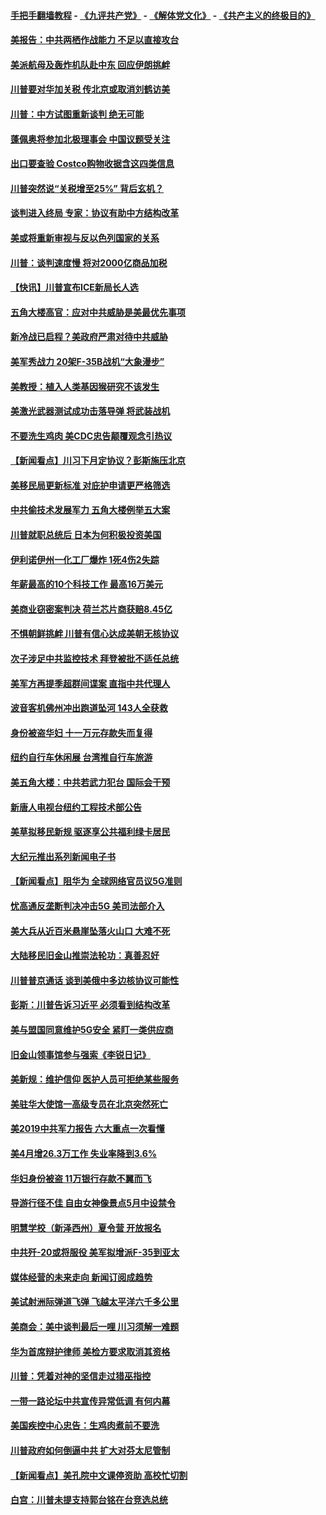 #### [手把手翻墙教程](https://github.com/gfw-breaker/guides/wiki) -  [《九评共产党》](https://github.com/gfw-breaker/9ping.md?t=05060937) - [《解体党文化》](https://github.com/gfw-breaker/jtdwh.md?t=05060937) - [《共产主义的终极目的》](https://github.com/gfw-breaker/gczydzjmd.md?t=05060937)

#### [美报告：中共两栖作战能力 不足以直接攻台](../pages/nsc412/n11236907.md?t=05060937) 

#### [美派航母及轰炸机队赴中东 回应伊朗挑衅](../pages/nsc412/n11236523.md?t=05060937) 

#### [川普要对华加关税 传北京或取消刘鹤访美](../pages/nsc412/n11236236.md?t=05060937) 

#### [川普：中方试图重新谈判 绝无可能](../pages/nsc412/n11236158.md?t=05060937) 

#### [蓬佩奥将参加北极理事会 中国议题受关注](../pages/nsc412/n11236096.md?t=05060937) 

#### [出口要查验 Costco购物收据含这四类信息](../pages/nsc412/n11229731.md?t=05060937) 

#### [川普突然说“关税增至25%” 背后玄机？](../pages/nsc412/n11236062.md?t=05060937) 

#### [谈判进入终局 专家：协议有助中方结构改革](../pages/nsc412/n11236020.md?t=05060937) 

#### [美或将重新审视与反以色列国家的关系](../pages/nsc412/n11235969.md?t=05060937) 

#### [川普：谈判速度慢 将对2000亿商品加税](../pages/nsc412/n11235906.md?t=05060937) 

#### [【快讯】川普宣布ICE新局长人选](../pages/nsc412/n11235805.md?t=05060937) 

#### [五角大楼高官：应对中共威胁是美最优先事项](../pages/nsc412/n11235691.md?t=05060937) 

#### [新冷战已启程？美政府严肃对待中共威胁](../pages/nsc412/n11234335.md?t=05060937) 

#### [美军秀战力 20架F-35B战机“大象漫步”](../pages/nsc412/n11235147.md?t=05060937) 

#### [美教授：植入人类基因猴研究不该发生](../pages/nsc412/n11234343.md?t=05060937) 

#### [美激光武器测试成功击落导弹 将武装战机](../pages/nsc412/n11230293.md?t=05060937) 

#### [不要洗生鸡肉 美CDC忠告颠覆观念引热议](../pages/nsc412/n11234468.md?t=05060937) 

#### [【新闻看点】川习下月定协议？彭斯施压北京](../pages/nsc412/n11234230.md?t=05060937) 

#### [美移民局更新标准 对庇护申请更严格筛选](../pages/nsc412/n11234375.md?t=05060937) 

#### [中共偷技术发展军力 五角大楼例举五大案](../pages/nsc412/n11232655.md?t=05060937) 

#### [川普就职总统后 日本为何积极投资美国](../pages/nsc412/n11234349.md?t=05060937) 

#### [伊利诺伊州一化工厂爆炸 1死4伤2失踪](../pages/nsc412/n11234258.md?t=05060937) 

#### [年薪最高的10个科技工作 最高16万美元](../pages/nsc412/n11234095.md?t=05060937) 

#### [美商业窃密案判决 荷兰芯片商获赔8.45亿](../pages/nsc412/n11234200.md?t=05060937) 

#### [不惧朝鲜挑衅 川普有信心达成美朝无核协议](../pages/nsc412/n11234132.md?t=05060937) 

#### [次子涉足中共监控技术 拜登被批不适任总统](../pages/nsc412/n11234026.md?t=05060937) 

#### [美军方再提季超群间谍案 直指中共代理人](../pages/nsc412/n11232649.md?t=05060937) 

#### [波音客机佛州冲出跑道坠河 143人全获救](../pages/nsc412/n11233474.md?t=05060937) 

#### [身份被盗华妇 十一万元存款失而复得](../pages/nsc412/n11233295.md?t=05060937) 

#### [纽约自行车休闲展 台湾推自行车旅游](../pages/nsc412/n11233287.md?t=05060937) 

#### [美五角大楼：中共若武力犯台 国际会干预](../pages/nsc412/n11232938.md?t=05060937) 

#### [新唐人电视台纽约工程技术部公告](../pages/nsc412/n11232743.md?t=05060937) 

#### [美草拟移民新规 驱逐享公共福利绿卡居民](../pages/nsc412/n11232810.md?t=05060937) 

#### [大纪元推出系列新闻电子书](../pages/nsc412/n11229739.md?t=05060937) 

#### [【新闻看点】阻华为 全球网络官员议5G准则](../pages/nsc412/n11232399.md?t=05060937) 

#### [忧高通反垄断判决冲击5G 美司法部介入](../pages/nsc412/n11232436.md?t=05060937) 

#### [美大兵从近百米悬崖坠落火山口 大难不死](../pages/nsc412/n11232514.md?t=05060937) 

#### [大陆移民旧金山推崇法轮功：真善忍好](../pages/nsc412/n11232059.md?t=05060937) 

#### [川普普京通话 谈到美俄中多边核协议可能性](../pages/nsc412/n11232521.md?t=05060937) 

#### [彭斯：川普告诉习近平 必须看到结构改革](../pages/nsc412/n11232538.md?t=05060937) 

#### [美与盟国同意维护5G安全 紧盯一类供应商](../pages/nsc412/n11232305.md?t=05060937) 

#### [旧金山领事馆参与强索《李锐日记》](../pages/nsc412/n11232274.md?t=05060937) 

#### [美新规：维护信仰 医护人员可拒绝某些服务](../pages/nsc412/n11231658.md?t=05060937) 

#### [美驻华大使馆一高级专员在北京突然死亡](../pages/nsc412/n11231991.md?t=05060937) 

#### [美2019中共军力报告 六大重点一次看懂](../pages/nsc412/n11231924.md?t=05060937) 

#### [美4月增26.3万工作 失业率降到3.6%](../pages/nsc412/n11231959.md?t=05060937) 

#### [华妇身份被盗  11万银行存款不翼而飞](../pages/nsc412/n11230871.md?t=05060937) 

#### [导游行径不佳 自由女神像景点5月中设禁令](../pages/nsc412/n11230865.md?t=05060937) 

#### [明慧学校（新泽西州）夏令营 开放报名](../pages/nsc412/n11230845.md?t=05060937) 

#### [中共歼-20或将服役 美军拟增派F-35到亚太](../pages/nsc412/n11231286.md?t=05060937) 

#### [媒体经营的未来走向 新闻订阅成趋势](../pages/nsc412/n11227859.md?t=05060937) 

#### [美试射洲际弹道飞弹 飞越太平洋六千多公里](../pages/nsc412/n11231012.md?t=05060937) 

#### [美商会：美中谈判最后一哩 川习须解一难题](../pages/nsc412/n11230581.md?t=05060937) 

#### [华为首席辩护律师 美检方要求取消其资格](../pages/nsc412/n11230262.md?t=05060937) 

#### [川普：凭着对神的坚信走过猎巫指控](../pages/nsc412/n11229955.md?t=05060937) 

#### [一带一路论坛中共宣传异常低调 有何内幕](../pages/nsc412/n11230156.md?t=05060937) 

#### [美国疾控中心忠告：生鸡肉煮前不要洗](../pages/nsc412/n11230127.md?t=05060937) 

#### [川普政府如何倒逼中共 扩大对芬太尼管制](../pages/nsc412/n11229858.md?t=05060937) 

#### [【新闻看点】美孔院中文课停资助 高校忙切割](../pages/nsc412/n11229711.md?t=05060937) 

#### [白宫：川普未提支持郭台铭在台竞选总统](../pages/nsc412/n11229946.md?t=05060937) 

